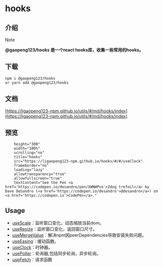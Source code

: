 # hooks

## 介绍

> [!NOTE]
> **@gaopeng123/hooks 是一个react hooks库，收集一些常用的hooks。**
>

## 下载

```shell
npm i @gaopeng123/hooks
or yarn add @gaopeng123/hooks
```

## 文档

[https://ligaopeng123-npm.github.io/utils/#/md/hooks/index](https://ligaopeng123-npm.github.io/utils/#/md/hooks/index)

## 预览

```iframe
    height="300"
    width="100%"
    scrolling="no"
    title="hooks"
    src="https://ligaopeng123-npm.github.io/hooks/#/#/useClock"
    frameborder="no"
    loading="lazy"
    allowtransparency="true"
    allowfullscreen="true"
    textContent="See the Pen <a href='https://codepen.io/desandro/pen/XWNWPve'>Zdog trefoil</a> by Dave DeSandro (<a href='https://codepen.io/desandro'>@desandro</a>) on <a href='https://codepen.io'>CodePen</a>."
```

## Usage

* [useScale](./src/useScale/README.md)：监听窗口变化，动态缩放当前dom。
* [useResize](./src/useResize/README.md)：监听窗口变化，返回窗口尺寸。
* [useMergeValue](./src/useMergeValue/README.md)：解决npm因peerDependencies导致安装失败问题。
* [useEasing](./src/useEasing/README.md)：缓动函数。
* [useClock](./src/useClock/README.md)：时钟器。
* [usePoller](./src/usePoller/README.md)：轮询器,包括同步轮询，异步轮询。
* [useFetch](./src/useFetch/README.md)：请求函数
